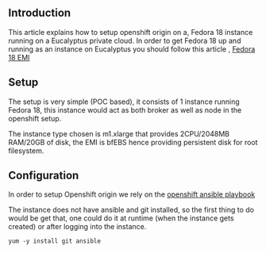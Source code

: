 
## Introduction

This article explains how to setup openshift origin on a, Fedora 18 instance running on a Eucalyptus private cloud. In order to get Fedora 18 up and running as an instance on Eucalyptus you should follow this article , [Fedora 18 EMI](https://github.com/eucalyptus/eucalyptus/wiki/Fedora-18-Image)

## Setup

The setup is very simple (POC based), it consists of 1 instance running Fedora 18, this instance would act as both broker as well as node in the openshift setup.

The instance type chosen is m1.xlarge that provides 2CPU/2048MB RAM/20GB of disk, the EMI is bfEBS hence providing persistent disk for root filesystem.

## Configuration

In order to setup Openshift origin we rely on the [openshift ansible playbook](https://github.com/maxamillion/ansible-openshift_origin)

The instance does not have ansible and git installed, so the first thing to do would be get that, one could do it at runtime (when the instance gets created) or after logging into the instance.

```
yum -y install git ansible
```